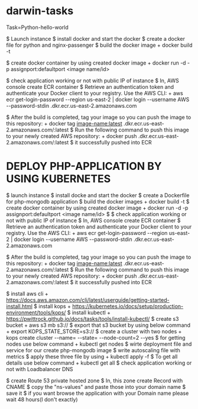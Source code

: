 # darwin-tasks
Task=Python-hello-world

$ Launch instance
$ install docker and start the docker 
$  create a docker file for python and nginx-passenger
$  build the docker image
      + docker build -t <image-name> <path-to-file>
      
$ 
create docker container by using  created docker image
      + docker run -d -p assignport:defaultport  <image name/id>
      
$ check application working or not with public IP of instance
$ In, AWS console create ECR container
$  Retrieve an authentication token and authenticate your Docker client to your registry.
Use the AWS CLI:
       + aws ecr get-login-password --region us-east-2 | docker login --username AWS --password-stdin <AWS-account-id>.dkr.ecr.us-east-2.amazonaws.com
    
$  After the build is completed, tag your image so you can push the image to this repository:
       + docker tag <image-name:latest> <AWS-acount-id>.dkr.ecr.us-east-2.amazonaws.com/<images-name>:latest
$ Run the following command to push this image to your newly created AWS repository:
       +  docker push <AWS-account-id>.dkr.ecr.us-east-2.amazonaws.com/<image-name>:latest
$ it successfully pushed into ECR 



# DEPLOY PHP-APPLICATION BY USING KUBERNETES
$ launch instance
$  install docke and start the docker
$  create a Dockerfile for php-mongodb application
$  build the docker images 
        + docker build -t <image-name> <path-to-file>
$  create docker container by using created docker image
        + docker run -d -p assignport:defaultport  <image name/id>
$  $ check application working or not with public IP of instance
$ In, AWS console create ECR container
$  Retrieve an authentication token and authenticate your Docker client to your registry.
Use the AWS CLI:
       + aws ecr get-login-password --region us-east-2 | docker login --username AWS --password-stdin <AWS-account-id>.dkr.ecr.us-east-2.amazonaws.com
    
$  After the build is completed, tag your image so you can push the image to this repository:
       + docker tag <image-name:latest> <AWS-acount-id>.dkr.ecr.us-east-2.amazonaws.com/<images-name>:latest
$ Run the following command to push this image to your newly created AWS repository:
       +  docker push <AWS-account-id>.dkr.ecr.us-east-2.amazonaws.com/<image-name>:latest
$ it successfully pushed into ECR 


$ install aws cli
        + https://docs.aws.amazon.com/cli/latest/userguide/getting-started-install.html
$ install kops 
        + https://kubernetes.io/docs/setup/production-environment/tools/kops/
$ install kubectl
        + https://pwittrock.github.io/docs/tasks/tools/install-kubectl/
$ create s3 bucket 
       + aws s3 mb s3://<name>
$ export that s3 bucket by using below command
       + export KOPS_STATE_STORE=s3://<name>
$ create a cluster with two nodes
       + kops create cluster --name=<cluster-name> --state=<s3bucket-name> --node-count=2 --yes
$ for getting nodes use below command
       + kubectl get nodes
$ wirte deployment file and service for our create php-mongodb image 
$ write autoscaling file with metrics
$ apply these three file by using
       + kubectl apply -f <file-name>
$ To get all details use below command
       + kubectl get all
$ check application working or not with Loadbalancer DNS


$ create Route 53 private hosted zone 
$ In, this zone create Record with CNAME 
$ copy the "ns-values" and paste those into your domain name 
$ save it
$ if you want browse the application with your Domain name please wait 48 hours(I don't exactly)


